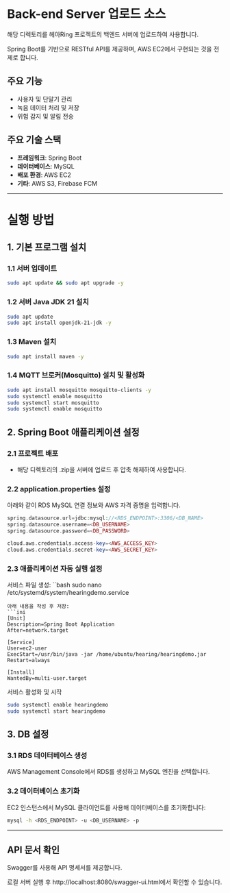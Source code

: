 # Back-end Server 업로드 소스

해당 디렉토리를 헤아Ring 프로젝트의 백엔드 서버에 업로드하여 사용합니다.

Spring Boot를 기반으로 RESTful API를 제공하며, AWS EC2에서 구현되는 것을 전제로 합니다. 

## 주요 기능
- 사용자 및 단말기 관리
- 녹음 데이터 처리 및 저장
- 위험 감지 및 알림 전송

## 주요 기술 스택
- **프레임워크**: Spring Boot
- **데이터베이스**: MySQL
- **배포 환경**: AWS EC2
- **기타**: AWS S3, Firebase FCM
  
---





# 실행 방법

## 1. 기본 프로그램 설치  

### 1.1 서버 업데이트
```bash
sudo apt update && sudo apt upgrade -y
```

### 1.2 서버 Java JDK 21 설치
```bash
sudo apt update
sudo apt install openjdk-21-jdk -y
```

### 1.3 Maven 설치
```bash
sudo apt install maven -y
```

### 1.4 MQTT 브로커(Mosquitto) 설치 및 활성화
```bash
sudo apt install mosquitto mosquitto-clients -y
sudo systemctl enable mosquitto
sudo systemctl start mosquitto
sudo systemctl enable mosquitto
```


## 2. Spring Boot 애플리케이션 설정
### 2.1 프로젝트 배포
* 해당 디렉토리의 .zip을 서버에 업로드 후 압축 해제하여 사용합니다. 


### 2.2 application.properties 설정
아래와 같이 RDS MySQL 연결 정보와 AWS 자격 증명을 입력합니다.
```php
spring.datasource.url=jdbc:mysql://<RDS_ENDPOINT>:3306/<DB_NAME>
spring.datasource.username=<DB_USERNAME>
spring.datasource.password=<DB_PASSWORD>

cloud.aws.credentials.access-key=<AWS_ACCESS_KEY>
cloud.aws.credentials.secret-key=<AWS_SECRET_KEY>
```

### 2.3 애플리케이션 자동 실행 설정
서비스 파일 생성:
``bash
sudo nano /etc/systemd/system/hearingdemo.service
```
아래 내용을 작성 후 저장:
```ini
[Unit]
Description=Spring Boot Application
After=network.target

[Service]
User=ec2-user
ExecStart=/usr/bin/java -jar /home/ubuntu/hearing/hearingdemo.jar
Restart=always

[Install]
WantedBy=multi-user.target
```
서비스 활성화 및 시작
```bash
sudo systemctl enable hearingdemo
sudo systemctl start hearingdemo
```

## 3. DB 설정
### 3.1 RDS 데이터베이스 생성
AWS Management Console에서 RDS를 생성하고 MySQL 엔진을 선택합니다.

### 3.2 데이터베이스 초기화
EC2 인스턴스에서 MySQL 클라이언트를 사용해 데이터베이스를 초기화합니다:
```bash
mysql -h <RDS_ENDPOINT> -u <DB_USERNAME> -p
```

---

## API 문서 확인
Swagger를 사용해 API 명세서를 제공합니다.

로컬 서버 실행 후 http://localhost:8080/swagger-ui.html에서 확인할 수 있습니다.
